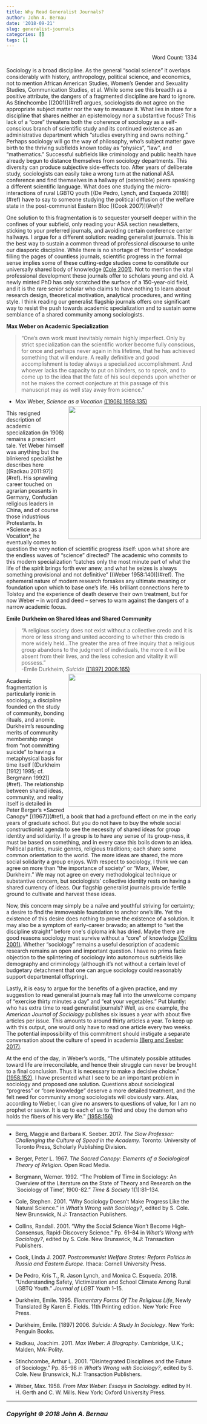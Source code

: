 ```yaml
---
title: Why Read Generalist Journals?
author: John A. Bernau
date: '2018-09-21'
slug: generalist-journals
categories: []
tags: []
---
```

<div style="text-align: right">Word Count: 1334</div>
<br>
Sociology is a broad discipline. As the general “social science” it overlaps considerably with history, anthropology, political science, and economics, not to mention African American Studies, Women’s Gender and Sexuality Studies, Communication Studies, et al. While some see this breadth as a positive attribute, the dangers of a fragmented discipline are hard to ignore. As Stinchcombe [(2001)](#ref) argues, sociologists do not agree on the appropriate subject matter nor the way to measure it. What lies in store for a discipline that shares neither an epistemology nor a substantive focus? This lack of a “core” threatens both the coherence of sociology as a self-conscious branch of scientific study and its continued existence as an administrative department which “studies everything and owns nothing.” Perhaps sociology will go the way of philosophy, who’s subject matter gave birth to the thriving subfields known today as “physics”, “law”, and “mathematics.” Successful subfields like criminology and public health have already begun to distance themselves from sociology departments. This diversity can produce subjective side-effects too. After years of deliberate study, sociologists can easily take a wrong turn at the national ASA conference and find themselves in a hallway of (ostensible) peers speaking a different scientific language. What does one studying the micro-interactions of rural LGBTQ youth [(De Pedro, Lynch, and Esqueda 2018)](#ref) have to say to someone studying the political diffusion of the welfare state in the post-communist Eastern Bloc [(Cook 2007)](#ref)? 

One solution to this fragmentation is to sequester yourself deeper within the confines of your subfield, only reading your ASA section newsletters, sticking to your preferred journals, and avoiding certain conference center hallways. I argue for a different solution: reading generalist journals. This is the best way to sustain a common thread of professional discourse to unite our diasporic discipline. While there is no shortage of “frontier” knowledge filling the pages of countless journals, scientific progress in the formal sense implies some of these cutting-edge studies come to constitute our universally shared body of knowledge [(Cole 2001)](#ref). Not to mention the vital professional development these journals offer to scholars young and old. A newly minted PhD has only scratched the surface of a 150-year-old field, and it is the rare senior scholar who claims to have nothing to learn about research design, theoretical motivation, analytical procedures, and writing style. I think reading our generalist flagship journals offers one significant way to resist the push towards academic specialization and to sustain some semblance of a shared community among sociologists. 



**Max Weber on Academic Specialization** 

>“One’s own work must inevitably remain highly imperfect. Only by strict specialization can the scientific worker become fully conscious, for once and perhaps never again in his lifetime, that he has achieved something that will endure. A really definitive and good accomplishment is today always a specialized accomplishment. And whoever lacks the capacity to put on blinders, so to speak, and to come up to the idea that the fate of his soul depends upon whether or not he makes the correct conjecture at this passage of this manuscript may as well stay away from science.”  
-	Max Weber, *Science as a Vocation* [([1908] 1958:135)](#ref)

<div style= "float:right;position: relative; top: -10px; left: 10px;"><img src = "/blog/mwec.jpg" height="350" /></div>This resigned description of academic specialization (in 1908) remains a prescient tale. Yet Weber himself was anything but the blinkered specialist he describes here [(Radkau 2011:97)](#ref). His sprawling career touched on agrarian peasants in Germany, Confucian religious leaders in China, and of course those industrious Protestants. In *Science as a Vocation*, he eventually comes to question the very notion of scientific progress itself: upon what shore are the endless waves of “science” directed? The academic who commits to this modern specialization “catches only the most minute part of what the life of the spirit brings forth ever anew, and what he seizes is always something provisional and not definitive” [(Weber 1958:140)](#ref). The ephemeral nature of modern research forsakes any ultimate meaning or foundation upon which to base one’s life. His brilliant connections here to Tolstoy and the experience of death deserve their own treatment, but for now Weber – in word and deed – serves to warn against the dangers of a narrow academic focus. 

**Emile Durkheim on Shared Ideas and Shared Community**

>“A religious society does not exist without a collective credo and it is more or less strong and united according to whether this credo is more widely held…The greater the area of free inquiry that a religious group abandons to the judgment of individuals, the more it will be absent from their lives, and the less cohesion and vitality it will possess.”  
-Emile Durkheim, *Suicide* [([1897] 2006:165)](#ref)

<div style= "float:right;position: relative; top: -10px; left: 10px;"><img src = "/blog/durkheim suicide.gif" height = "350"></div>Academic fragmentation is particularly ironic in sociology, a discipline founded on the study of community, bonding rituals, and anomie. Durkheim’s resounding merits of community membership range from “not committing suicide” to having a metaphysical basis for time itself [(Durkheim [1912] 1995; cf. Bergmann 1992)](#ref). The relationship between shared ideas, community, and reality itself is detailed in Peter Berger’s *Sacred Canopy* [(1967)](#ref), a book that had a profound effect on me in the early years of graduate school. But you do not have to buy the whole social constructionist agenda to see the necessity of shared ideas for group identity and solidarity. If a group is to have any sense of its group-ness, it must be based on something, and in every case this boils down to an idea. Political parties, music genres, religious traditions; each share some common orientation to the world. The more ideas are shared, the more social solidarity a group enjoys. With respect to sociology, I think we can agree on more than “the importance of society” or “Marx, Weber, Durkheim.” We may not agree on every methodological technique or substantive concern, but sociologists’ collective identity rests on having a shared currency of ideas. Our flagship generalist journals provide fertile ground to cultivate and harvest these ideas.

Now, this concern may simply be a naïve and youthful striving for certainty; a desire to find the immoveable foundation to anchor one’s life. Yet the existence of this desire does nothing to prove the existence of a solution. It may also be a symptom of early-career bravado; an attempt to “set the discipline straight” before one's diploma ink has dried. Maybe there are good reasons sociology must survive without a “core” of knowledge [(Collins 2001)](#ref). Whether “sociology” remains a useful description of academic research remains an open and important question. I have no prima facie objection to the splintering of sociology into autonomous subfields like demography and criminology (although it’s not without a certain level of budgetary detachment that one can argue sociology could reasonably support departmental offspring). 

Lastly, it is easy to argue for the benefits of a given practice, and my suggestion to read generalist journals may fall into the unwelcome company of “exercise thirty minutes a day” and “eat your vegetables.” Put bluntly: who has extra time to read generalist journals? Well, as one example, the *American Journal of Sociology* publishes six issues a year with about five articles per issue. This amounts to around thirty articles a year. To keep up with this output, one would only have to read one article every two weeks. The potential impossibility of this commitment should instigate a separate conversation about the culture of speed in academia [(Berg and Seeber 2017)](#ref).

At the end of the day, in Weber’s words, “The ultimately possible attitudes toward life are irreconcilable, and hence their struggle can never be brought to a final conclusion. Thus it is necessary to make a decisive choice.” [(1958:152)](#ref). I have presented what I see to be an important problem in sociology and proposed one solution. Questions about sociological “progress” or “core knowledge” deserve a more detailed treatment, and the felt need for community among sociologists will obviously vary. Alas, according to Weber, I can give no answers to questions of value, for I am no prophet or savior. It is up to each of us to “find and obey the demon who holds the fibers of his very life.” [(1958:156)](#ref)


---

<a name="ref"></a>

* Berg, Maggie and Barbara K. Seeber. 2017. *The Slow Professor: Challenging the Culture of Speed in the Academy.* Toronto: University of Toronto Press, Scholarly Publishing Division.

* Berger, Peter L. 1967. *The Sacred Canopy: Elements of a Sociological Theory of Religion.* Open Road Media.

* Bergmann, Werner. 1992. “The Problem of Time in Sociology: An Overview of the Literature on the State of Theory and Research on the `Sociology of Time’, 1900-82.” *Time & Society* 1(1):81–134.

* Cole, Stephen. 2001. “Why Sociology Doesn’t Make Progress Like the Natural Science.” in *What’s Wrong with Sociology?*, edited by S. Cole. New Brunswick, N.J: Transaction Publishers.

* Collins, Randall. 2001. “Why the Social Science Won’t Become High-Consensus, Rapid-Discovery Science.” Pp. 61–84 in *What’s Wrong with Sociology?*, edited by S. Cole. New Brunswick, N.J: Transaction Publishers.

* Cook, Linda J. 2007. *Postcommunist Welfare States: Reform Politics in Russia and Eastern Europe*. Ithaca: Cornell University Press.

* De Pedro, Kris T., R. Jason Lynch, and Monica C. Esqueda. 2018. “Understanding Safety, Victimization and School Climate Among Rural LGBTQ Youth.” *Journal of LGBT Youth* 1–15.

* Durkheim, Emile. 1995. *Elementary Forms Of The Religious Life*, Newly Translated By Karen E. Fields. 11th Printing edition. New York: Free Press.

* Durkheim, Emile. [1897] 2006. *Suicide: A Study In Sociology*. New York: Penguin Books.

* Radkau, Joachim. 2011. *Max Weber: A Biography*. Cambridge, U.K.; Malden, MA: Polity.

* Stinchcombe, Arthur L. 2001. “Disintegrated Disciplines and the Future of Sociology.” Pp. 85–98 in *What’s Wrong with Sociology?*, edited by S. Cole. New Brunswick, N.J: Transaction Publishers.

* Weber, Max. 1958. *From Max Weber: Essays in Sociology*. edited by H. H. Gerth and C. W. Mills. New York: Oxford University Press.

___

### *Copyright &copy; 2018 John A. Bernau*